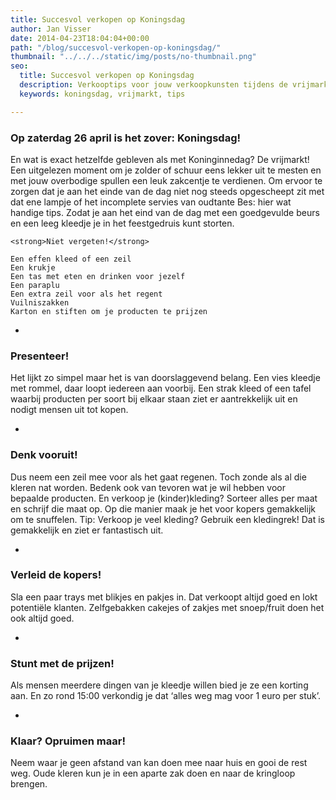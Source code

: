 ```yaml
---
title: Succesvol verkopen op Koningsdag
author: Jan Visser
date: 2014-04-23T18:04:04+00:00
path: "/blog/succesvol-verkopen-op-koningsdag/"
thumbnail: "../../../static/img/posts/no-thumbnail.png"
seo:
  title: Succesvol verkopen op Koningsdag
  description: Verkooptips voor jouw verkoopkunsten tijdens de vrijmarkt op Koningsdag
  keywords: koningsdag, vrijmarkt, tips

---
```

### Op zaterdag 26 april is het zover: Koningsdag!

En wat is exact hetzelfde gebleven als met Koninginnedag? De vrijmarkt! Een uitgelezen moment om je zolder of schuur eens lekker uit te mesten en met jouw overbodige spullen een leuk zakcentje te verdienen. Om ervoor te zorgen dat je aan het einde van de dag niet nog steeds opgescheept zit met dat ene lampje of het incomplete servies van oudtante Bes: hier wat handige tips. Zodat je aan het eind van de dag met een goedgevulde beurs en een leeg kleedje je in het feestgedruis kunt storten.

    
    <strong>Niet vergeten!</strong>
    
    Een effen kleed of een zeil
    Een krukje
    Een tas met eten en drinken voor jezelf
    Een paraplu
    Een extra zeil voor als het regent
    Vuilniszakken
    Karton en stiften om je producten te prijzen

* 

  ### Presenteer!

Het lijkt zo simpel maar het is van doorslaggevend belang. Een vies kleedje met rommel, daar loopt iedereen aan voorbij. Een strak kleed of een tafel waarbij producten per soort bij elkaar staan ziet er aantrekkelijk uit en nodigt mensen uit tot kopen.

* 

  ### Denk vooruit!

Dus neem een zeil mee voor als het gaat regenen. Toch zonde als al die kleren nat worden. Bedenk ook van tevoren wat je wil hebben voor bepaalde producten. En verkoop je (kinder)kleding? Sorteer alles per maat en schrijf die maat op. Op die manier maak je het voor kopers gemakkelijk om te snuffelen. Tip: Verkoop je veel kleding? Gebruik een kledingrek! Dat is gemakkelijk en ziet er fantastisch uit.

* 

  ### Verleid de kopers!

Sla een paar trays met blikjes en pakjes in. Dat verkoopt altijd goed en lokt potentiële klanten. Zelfgebakken cakejes of zakjes met snoep/fruit doen het ook altijd goed.

* 

  ### Stunt met de prijzen!

Als mensen meerdere dingen van je kleedje willen bied je ze een korting aan. En zo rond 15:00 verkondig je dat ‘alles weg mag voor 1 euro per stuk’.

* 

  ### Klaar? Opruimen maar!

Neem waar je geen afstand van kan doen mee naar huis en gooi de rest weg. Oude kleren kun je in een aparte zak doen en naar de kringloop brengen.